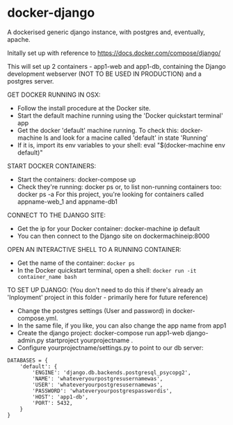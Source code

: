 # docker-django
A dockerised generic django instance, with postgres and, eventually, apache.

Initally set up with reference to https://docs.docker.com/compose/django/

This will set up 2 containers - app1-web and app1-db, containing the Django development webserver (NOT TO BE USED IN PRODUCTION) and a postgres server. 

GET DOCKER RUNNING IN OSX:
 - Follow the install procedure at the Docker site. 
 - Start the default machine running using the 'Docker quickstart terminal' app
 - Get the docker 'default' machine running. To check this:
    docker-machine ls
   and look for a macine called 'default' in state 'Running'
 - If it is, import its env variables to your shell:
    eval "$(docker-machine env default)"

START DOCKER CONTAINERS:
 - Start the containers:
    docker-compose up
 - Check they're running: 
    docker ps
   or, to list non-running containers too:
    docker ps -a
   For this project, you're looking for containers called appname-web_1 and appname-db1

CONNECT TO THE DJANGO SITE:
 - Get the ip for your Docker container:
    docker-machine ip default 
 - You can then connect to the Django site on dockermachineip:8000

OPEN AN INTERACTIVE SHELL TO A RUNNING CONTAINER:
 - Get the name of the container:
    `docker ps`
 - In the Docker quickstart terminal, open a shell:
    `docker run -it container_name bash`

TO SET UP DJANGO: (You don't need to do this if there's already an 'Inployment' project in this folder - primarily here for future reference)
 - Change the postgres settings (User and password) in docker-compose.yml.
 - In the same file, if you like, you can also change the app name from app1
 - Create the django project:
    docker-compose run app1-web django-admin.py startproject yourprojectname .
 - Configure yourprojectname/settings.py to point to our db server:

```
DATABASES = {
    'default': {
        'ENGINE': 'django.db.backends.postgresql_psycopg2',
    	'NAME': 'whateveryourpostgresusernamewas',
		'USER': 'whateveryourpostgresusernamewas',
        'PASSWORD': 'whateveryourpostgrespasswordis',
		'HOST': 'app1-db',
		'PORT': 5432,
	}
}
```
